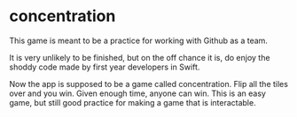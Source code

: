 # concentration

This game is meant to be a practice for working with Github as a team. 

It is very unlikely to be finished, but on the off chance it is, do enjoy the shoddy code made by first year developers in Swift.

Now the app is supposed to be a game called concentration. Flip all the tiles over and you win. Given enough time, anyone can win.
This is an easy game, but still good practice for making a game that is interactable. 
